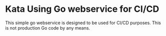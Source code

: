 # Kata Using Go webservice for CI/CD
This simple go webservice is designed to be used for CI/CD purposes. This is not production Go code by any means.
